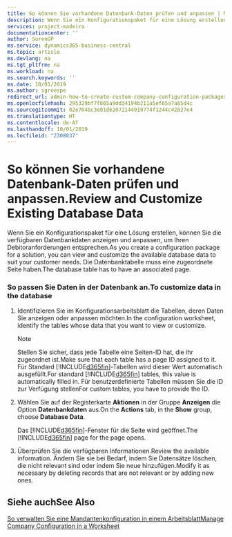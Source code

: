 ```yaml
---
title: So können Sie vorhandene Datenbank-Daten prüfen und anpassen | Microsoft Docs
description: Wenn Sie ein Konfigurationspaket für eine Lösung erstellen, können Sie die verfügbaren Datenbankdaten anzeigen und anpassen, um Ihren Debitoranforderungen entsprechen. Die Datenbanktabelle muss eine zugeordnete Seite haben.
services: project-madeira
documentationcenter: ''
author: SorenGP
ms.service: dynamics365-business-central
ms.topic: article
ms.devlang: na
ms.tgt_pltfrm: na
ms.workload: na
ms.search.keywords: ''
ms.date: 10/01/2019
ms.author: sgroespe
redirect_url: admin-how-to-create-custom-company-configuration-packages
ms.openlocfilehash: 295329bf7f665a9dd34194b211a5ef65a7a65d4c
ms.sourcegitcommit: 02e704bc3e01d62072144919774f1244c42827e4
ms.translationtype: HT
ms.contentlocale: de-AT
ms.lasthandoff: 10/01/2019
ms.locfileid: "2308037"
---
```

# <a name="review-and-customize-existing-database-data"></a><span data-ttu-id="c47da-104">So können Sie vorhandene Datenbank-Daten prüfen und anpassen.</span><span class="sxs-lookup"><span data-stu-id="c47da-104">Review and Customize Existing Database Data</span></span>
<span data-ttu-id="c47da-105">Wenn Sie ein Konfigurationspaket für eine Lösung erstellen, können Sie die verfügbaren Datenbankdaten anzeigen und anpassen, um Ihren Debitoranforderungen entsprechen.</span><span class="sxs-lookup"><span data-stu-id="c47da-105">As you create a configuration package for a solution, you can view and customize the available database data to suit your customer needs.</span></span> <span data-ttu-id="c47da-106">Die Datenbanktabelle muss eine zugeordnete Seite haben.</span><span class="sxs-lookup"><span data-stu-id="c47da-106">The database table has to have an associated page.</span></span>  

### <a name="to-customize-data-in-the-database"></a><span data-ttu-id="c47da-107">So passen Sie Daten in der Datenbank an.</span><span class="sxs-lookup"><span data-stu-id="c47da-107">To customize data in the database</span></span>  

1.  <span data-ttu-id="c47da-108">Identifizieren Sie im Konfigurationsarbeitsblatt die Tabellen, deren Daten Sie anzeigen oder anpassen möchten.</span><span class="sxs-lookup"><span data-stu-id="c47da-108">In the configuration worksheet, identify the tables whose data that you want to view or customize.</span></span>  

    > [!NOTE]  
    >  <span data-ttu-id="c47da-109">Stellen Sie sicher, dass jede Tabelle eine Seiten-ID hat, die ihr zugeordnet ist.</span><span class="sxs-lookup"><span data-stu-id="c47da-109">Make sure that each table has a page ID assigned to it.</span></span> <span data-ttu-id="c47da-110">Für Standard [!INCLUDE[d365fin](includes/d365fin_md.md)]-Tabellen wird dieser Wert automatisch ausgefüllt.</span><span class="sxs-lookup"><span data-stu-id="c47da-110">For standard [!INCLUDE[d365fin](includes/d365fin_md.md)] tables, this value is automatically filled in.</span></span> <span data-ttu-id="c47da-111">Für benutzerdefinierte Tabellen müssen Sie die ID zur Verfügung stellen</span><span class="sxs-lookup"><span data-stu-id="c47da-111">For custom tables, you have to provide the ID.</span></span>  

2.  <span data-ttu-id="c47da-112">Wählen Sie auf der Registerkarte **Aktionen** in der Gruppe **Anzeigen** die Option **Datenbankdaten** aus.</span><span class="sxs-lookup"><span data-stu-id="c47da-112">On the **Actions** tab, in the **Show** group, choose **Database Data**.</span></span>  

     <span data-ttu-id="c47da-113">Das [!INCLUDE[d365fin](includes/d365fin_md.md)]-Fenster für die Seite wird geöffnet.</span><span class="sxs-lookup"><span data-stu-id="c47da-113">The [!INCLUDE[d365fin](includes/d365fin_md.md)] page for the page opens.</span></span>  

3.  <span data-ttu-id="c47da-114">Überprüfen Sie die verfügbaren Informationen.</span><span class="sxs-lookup"><span data-stu-id="c47da-114">Review the available information.</span></span> <span data-ttu-id="c47da-115">Ändern Sie sie bei Bedarf, indem Sie Datensätze löschen, die nicht relevant sind oder indem Sie neue hinzufügen.</span><span class="sxs-lookup"><span data-stu-id="c47da-115">Modify it as necessary by deleting records that are not relevant or by adding new ones.</span></span>  

## <a name="see-also"></a><span data-ttu-id="c47da-116">Siehe auch</span><span class="sxs-lookup"><span data-stu-id="c47da-116">See Also</span></span>  
 [<span data-ttu-id="c47da-117">So verwalten Sie eine Mandantenkonfiguration in einem Arbeitsblatt</span><span class="sxs-lookup"><span data-stu-id="c47da-117">Manage Company Configuration in a Worksheet</span></span>](admin-how-to-manage-company-configuration-in-a-worksheet.md)
